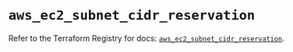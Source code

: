 # `aws_ec2_subnet_cidr_reservation`

Refer to the Terraform Registry for docs: [`aws_ec2_subnet_cidr_reservation`](https://registry.terraform.io/providers/hashicorp/aws/3.76.1/docs/resources/ec2_subnet_cidr_reservation).
